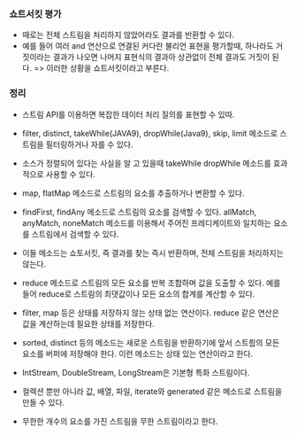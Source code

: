 ### 쇼트서킷 평가

- 때로는 전체 스트림을 처리하지 않았어라도 결과를 반환할 수 있다.
- 예를 들어 여러 and 연산으로 연결된 커다란 불리언 표현을 평가할때, 하나라도 거짓이라는 결과가 나오면 나머지 표현식의 결과아 상관없이 전체 결과도 거짓이 된다. => 이러한 상황을 쇼트서킷이라고 부른다.

### 정리

- 스트림 API를 이용하면 복잡한 데이터 처리 질의를 표현할 수 있따.
- filter, distinct, takeWhile(JAVA9), dropWhile(Java9), skip, limit 메소드로 스트림을 필터링하거나 자를 수 있다.
- 소스가 정렬되어 있다는 사실을 알 고 있을때 takeWhile dropWhile 메소드를 효과적으로 사용할 수 있다.
- map, flatMap 메소드로 스트림의 요소를 추출하거나 변환할 수 있다.
- findFirst, findAny 메소드로 스트림의 요소를 검색할 수 있다. allMatch, anyMatch, noneMatch 메소드를 이용해서 주어진 프레디케이트와 일치하는 요소를 스트림에서 검색할 수
  있다.

- 이들 메소드는 쇼토서킷, 즉 결과를 찾는 즉시 반환하며, 전체 스트림을 처리하지는 않는다.
- reduce 메소드로 스트림의 모든 요소를 반복 조합하며 값을 도출할 수 있다. 예를 들어 reduce로 스트림의 최댓값이나 모든 요소의 합계를 계산할 수 있다.

- filter, map 등은 상태를 저장하지 않는 상태 없는 연산이다. reduce 같은 연산은 값을 계산하는데 필요한 상태를 저장한다.
- sorted, distinct 등의 메소드는 새로운 스트림을 반환하기에 앞서 스트릠의 모든 요소를 버퍼에 저장해야 한다. 이런 메소드는 상태 있는 연산이라고 한다.

- IntStream, DoubleStream, LongStream은 기본형 특화 스트림이다.
- 컬렉션 뿐만 아니라 값, 배열, 파일, iterate와 generated 같은 메소드로 스트림을 만들 수 있다.
- 무한한 개수의 요소를 가진 스트림을 무한 스트림이라고 한다.